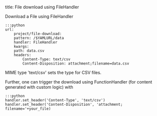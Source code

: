 title: File download using FileHandler

Download a File using FileHandler

    :::python
    url:
        project/file-download:
        pattern: /$YAMLURL/data
        handler: FileHandler
        kwargs:
        path: data.csv
        headers:
            Content-Type: text/csv
            Content-Disposition: attachment;filename=data.csv

MIME type 'text/csv' sets the type for CSV files.

Further, one can trigger the download using FunctionHandler (for content generated with custom logic) with

    :::python
    handler.set_header('Content-Type', 'text/csv')
    handler.set_header('Content-Disposition', 'attachment; filename='+your_file)
